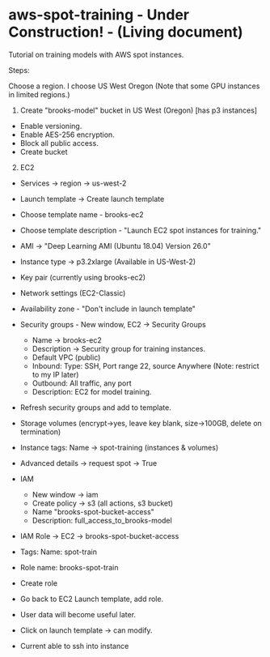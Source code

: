 # aws-spot-training - Under Construction! - (Living document)

Tutorial on training models with AWS spot instances. 

Steps:

Choose a region. I choose US West Oregon (Note that some GPU instances in limited regions.)

1. Create "brooks-model" bucket in US West (Oregon) [has p3 instances]
  - Enable versioning.
  - Enable AES-256 encryption.
  - Block all public access.
  - Create bucket
  
2. EC2
  - Services -> region -> us-west-2
  - Launch template -> Create launch template
  - Choose template name - brooks-ec2
  - Choose template description - "Launch EC2 spot instances for training."
  - AMI -> "Deep Learning AMI (Ubuntu 18.04) Version 26.0"
  - Instance type -> p3.2xlarge (Available in US-West-2)
  - Key pair (currently using brooks-ec2)
  - Network settings (EC2-Classic)
  - Availability zone - "Don't include in launch template"
  - Security groups - New window, EC2 -> Security Groups
    - Name -> brooks-ec2
    - Description -> Security group for training instances. 
    - Default VPC (public)
    - Inbound: Type: SSH, Port range 22, source Anywhere (Note: restrict to my IP later)
    - Outbound: All traffic, any port
    - Description: EC2 for model training.
  - Refresh security groups and add to template.
  - Storage volumes (encrypt->yes, leave key blank, size->100GB, delete on termination)
  - Instance tags: Name -> spot-training (instances & volumes)
  - Advanced details -> request spot -> True
  - IAM
    - New window -> iam
    - Create policy -> s3 (all actions, s3 bucket)
    - Name "brooks-spot-bucket-access"
    - Description: full_access_to_brooks-model
  - IAM Role -> EC2 -> brooks-spot-bucket-access
  - Tags: Name: spot-train
  - Role name: brooks-spot-train
  - Create role
  - Go back to EC2 Launch template, add role. 
  - User data will become useful later. 
  
  - Click on launch template -> can modify.  
  
  - Current able to ssh into instance

